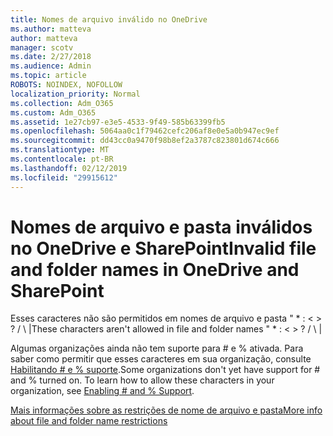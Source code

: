 ```yaml
---
title: Nomes de arquivo inválido no OneDrive
ms.author: matteva
author: matteva
manager: scotv
ms.date: 2/27/2018
ms.audience: Admin
ms.topic: article
ROBOTS: NOINDEX, NOFOLLOW
localization_priority: Normal
ms.collection: Adm_O365
ms.custom: Adm_O365
ms.assetid: 1e27cb97-e3e5-4533-9f49-585b63399fb5
ms.openlocfilehash: 5064aa0c1f79462cefc206af8e0e5a0b947ec9ef
ms.sourcegitcommit: dd43cc0a9470f98b8ef2a3787c823801d674c666
ms.translationtype: MT
ms.contentlocale: pt-BR
ms.lasthandoff: 02/12/2019
ms.locfileid: "29915612"
---
```

# <a name="invalid-file-and-folder-names-in-onedrive-and-sharepoint"></a><span data-ttu-id="220d1-102">Nomes de arquivo e pasta inválidos no OneDrive e SharePoint</span><span class="sxs-lookup"><span data-stu-id="220d1-102">Invalid file and folder names in OneDrive and SharePoint</span></span>

<span data-ttu-id="220d1-p101">Esses caracteres não são permitidos em nomes de arquivo e pasta " \* : \< \> ? / \ |</span><span class="sxs-lookup"><span data-stu-id="220d1-p101">These characters aren't allowed in file and folder names " \* : \< \> ? / \ |</span></span> 
  
<span data-ttu-id="220d1-p102">Algumas organizações ainda não tem suporte para # e % ativada. Para saber como permitir que esses caracteres em sua organização, consulte [Habilitando # e % suporte](https://go.microsoft.com/fwlink/?linkid=862611).</span><span class="sxs-lookup"><span data-stu-id="220d1-p102">Some organizations don't yet have support for # and % turned on. To learn how to allow these characters in your organization, see [Enabling # and % Support](https://go.microsoft.com/fwlink/?linkid=862611).</span></span> 
  
[<span data-ttu-id="220d1-107">Mais informações sobre as restrições de nome de arquivo e pasta</span><span class="sxs-lookup"><span data-stu-id="220d1-107">More info about file and folder name restrictions</span></span>](https://go.microsoft.com/fwlink/?linkid=866430)
  


